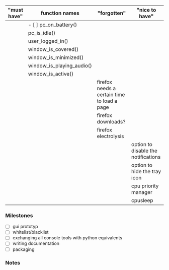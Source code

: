 "must have"|function names|"forgotten"|"nice to have"
-----------|--------------|-----------|--------------
||- [ ] pc_on_battery()||
||pc_is_idle()||
||user_logged_in()||
||window_is_covered()||
||window_is_minimized()||
||window_is_playing_audio()||
||window_is_active()||
|||firefox needs a certain time to load a page|
|||firefox downloads?|
|||firefox electrolysis|
||||option to disable the notifications
||||option to hide the tray icon
||||cpu priority manager
||||cpusleep

### Milestones

- [ ] gui prototyp
- [ ] whitelist/blacklist
- [ ] exchanging all console tools with python equivalents
- [ ] writing documentation
- [ ] packaging

### Notes

